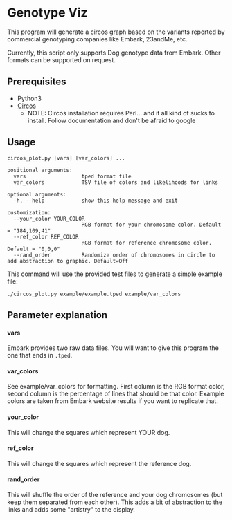 # Genotype Viz

This program will generate a circos graph based on the variants reported by commercial genotyping companies like Embark, 23andMe, etc.

Currently, this script only supports Dog genotype data from Embark. Other formats can be supported on request.

## Prerequisites

- Python3
- [Circos](http://circos.ca/software/installation/)
	- NOTE: Circos installation requires Perl... and it all kind of sucks to install. Follow documentation and don't be afraid to google

## Usage
```
circos_plot.py [vars] [var_colors] ...

positional arguments:
  vars                  tped format file
  var_colors            TSV file of colors and likelihoods for links

optional arguments:
  -h, --help            show this help message and exit

customization:
  --your_color YOUR_COLOR
                        RGB format for your chromosome color. Default = "184,109,41"
  --ref_color REF_COLOR
                        RGB format for reference chromosome color. Default = "0,0,0"
  --rand_order          Randomize order of chromosomes in circle to add abstraction to graphic. Default=Off
```

This command will use the provided test files to generate a simple example file:

```
./circos_plot.py example/example.tped example/var_colors
```

## Parameter explanation

#### vars

Embark provides two raw data files. You will want to give this program the one that ends in `.tped`.

#### var_colors

See example/var_colors for formatting. First column is the RGB format color, second column is the percentage of lines that should be that color. Example colors are taken from Embark website results if you want to replicate that.

#### your_color

This will change the squares which represent YOUR dog.

#### ref_color

This will change the squares which represent the reference dog.

#### rand_order

This will shuffle the order of the reference and your dog chromosomes (but keep them separated from each other). This adds a bit of abstraction to the links and adds some "artistry" to the display.
